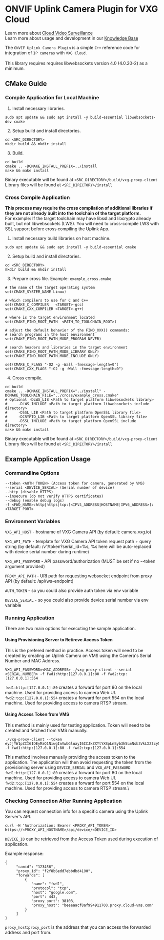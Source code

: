 # ONVIF Uplink Camera Plugin for VXG Cloud

Learn more about <a href="https://www.videoexpertsgroup.com">Cloud Video Surveillance</a>\
Learn more about usage and development in our <a href="https://help.videoexpertsgroup.com/kb/camera-uplink-agent">Knowledge Base</a>

The `ONVIF Uplink Camera Plugin` is a simple `C++` reference code for integration of `IP cameras` with `VXG Cloud`.
<br>
<br>
This library requires requires libwebsockets version 4.0 (4.0.20-2) as a minimum.
<br>


## CMake Guide

### Compile Application for Local Machine
1. Install necessary libraries.
```
sudo apt update && sudo apt install -y build-essential libwebsockets-dev cmake
```
2. Setup build and install directories.
```
cd <SRC_DIRECTORY>
mkdir build && mkdir install
```
3. Build.
```
cd build
cmake .. -DCMAKE_INSTALL_PREFIX=../install
make && make install
```
Binary executable will be found at `<SRC_DIRECTORY>/build/vxg-proxy-client`
Library files will be found at `<SRC_DIRECTORY>/install`


### Cross Compile Application
<b>This process may require the cross compilation of additional libraries if they are not already built into the toolchain of the target platform.</b>\
For example: If the target toolchain may have libssl and libcrypto already built, but not libwebsockets (LWS). You will need to cross-compile LWS with SSL support before cross compiling the Uplink App.

1. Install necessary build libraries on host machine.
```
sudo apt update && sudo apt install -y build-essential cmake
```
2. Setup build and install directories.
```
cd <SRC_DIRECTORY>
mkdir build && mkdir install
```
3. Prepare cross file.
Example: `example_cross.cmake`
```
# the name of the target operating system
set(CMAKE_SYSTEM_NAME Linux)

# which compilers to use for C and C++
set(CMAKE_C_COMPILER   <TARGET>-gcc)
set(CMAKE_CXX_COMPILER <TARGET>-g++)

# where is the target environment located
set(CMAKE_FIND_ROOT_PATH  <PATH_TO_TOOLCHAIN_ROOT>)

# adjust the default behavior of the FIND_XXX() commands:
# search programs in the host environment
set(CMAKE_FIND_ROOT_PATH_MODE_PROGRAM NEVER)

# search headers and libraries in the target environment
set(CMAKE_FIND_ROOT_PATH_MODE_LIBRARY ONLY)
set(CMAKE_FIND_ROOT_PATH_MODE_INCLUDE ONLY)

set(CMAKE_C_FLAGS "-O2 -g -Wall -fmessage-length=0")
set(CMAKE_CXX_FLAGS "-O2 -g -Wall -fmessage-length=0")
```
4. Cross compile.
```
cd build
cmake .. -DCMAKE_INSTALL_PREFIX="../install" -DCMAKE_TOOLCHAIN_FILE="../cross/example_cross.cmake"
# Optional -DLWS_LIB <Path to target platform libwebsockets library>
#     -DLWS_INCLUDE <Path to target platform libwebsockets include directory>
#     -DSSL_LIB <Path to target platform OpenSSL library file>
#     -DCRYPTO_LIB <Path to target platform OpenSSL library file>
#     -DSSL_INCLUDE <Path to target platform OpenSSL include directory>
make && make install
```
Binary executable will be found at `<SRC_DIRECTORY>/build/vxg-proxy-client`\
Library files will be found at `<SRC_DIRECTORY>/install`

## Example Application Usage

### Commandline Options
```
--token <AUTH_TOKEN> (Access token for camera, generated by VMS)
--serial <DEVICE_SERIAL> (Serial number of device)
--http (disable HTTPS)
--insecure (do not verify HTTPS certificates)
--debug (enable debug logs)
-f <FWD_NAME>:http|https|tcp:[<IPV4_ADDRESS|HOSTNAME|IPV6_ADDRESS>]:<TARGET_PORT>
```

### Environment Variables
`VXG_API_HOST` - hostname of VXG Camera API (by default: camera.vxg.io)

`VXG_API_PATH` - template for VXG Camera API token request path + query string
(by default: /v1/token?serial_id=%s, %s here will be auto-replaced with device serial number during runtime)

`VXG_API_PASSWORD` - API password/authorization
(MUST be set if no --token argument provided)

`PROXY_API_PATH` - URI path for requesting websocket endpoint from proxy API
(by default: /api/ws-endpoint)

`AUTH_TOKEN` - so you could also provide auth token via env variable

`DEVICE_SERIAL` - so you could also provide device serial number via env variable

### Running Application
There are two main options for executing the sample application.

#### Using Provisioning Server to Retireve Access Token
This is the prefered method in practice. Access token will need to be created by creating an Uplink Camera on VMS using the Camera's Serial Number and MAC Address.
```
VXG_API_PASSWORD=<MAC_ADDRESS> ./vxg-proxy-client --serial <SERIAL_NUMBER> -f fwd1:http:[127.0.0.1]:80 -f fwd2:tcp:[127.0.0.1]:554
```
`fwd1:http:[127.0.0.1]:80` creates a forward for port 80 on the local machine. Used for providing access to camera Web UI.\
`fwd2:tcp:[127.0.0.1]:554` creates a forward for port 554 on the local machine. Used for providing access to camera RTSP stream.

#### Using Access Token from VMS
This method is mainly used for testing application. Token will need to be created and fetched from VMS manually.
```
./vxg-proxy-client --token eyJjYW1pZCI6IDEyMzQ1NiwgInVwbGluayI6ICJkZXYtYXBpLnByb3h5LmNsb3VkLXZtcy5jb20ifQo= -f fwd1:http:[127.0.0.1]:80 -f fwd2:tcp:[127.0.0.1]:554
```
This method involves manually providing the access token to the application. The application will then avoid requesting the token from the provisioning server using `DEVICE_SERIAL` and `VXG_API_PASSWORD`\
`fwd1:http:[127.0.0.1]:80` creates a forward for port 80 on the local machine. Used for providing access to camera Web UI.\
`fwd2:tcp:[127.0.0.1]:554` creates a forward for port 554 on the local machine. Used for providing access to camera RTSP stream.\

### Checking Connection After Running Application
You can request connection info for a specific camera using the Uplink Server's API.
```
curl -H 'Authorization: Bearer <PROXY_API_TOKEN>' https://<PROXY_API_HOSTNAME>/api/device/<DEVICE_ID>
```
`DEVICE_ID` can be retrieved from the Access Token used during execution of application.

Example response:
```
{
     "camid": "123456",
     "proxy_id": "f2f8b6edd7ebbdbd4100",
     "forwards": [
         {
            "name": "fwd1",
            "protocol": "tcp",
            "host": "google.com",
            "port": 443,
            "proxy_port": 38103,
            "proxy_host": "beeeaacf8af994911700.proxy.cloud-vms.com"
         }
     ]
}
```
`proxy_host`:`proxy_port` is the address that you can access the forwarded address and port from.
